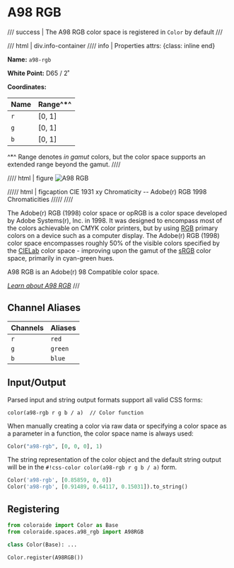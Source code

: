 # A98 RGB

/// success | The A98 RGB color space is registered in `Color` by default
///

/// html | div.info-container
//// info | Properties
    attrs: {class: inline end}

**Name:** `a98-rgb`

**White Point:** D65 / 2˚

**Coordinates:**

Name | Range^\*^
---- | -----
`r`  | [0, 1]
`g`  | [0, 1]
`b`  | [0, 1]

^\*^ Range denotes _in gamut_ colors, but the color space supports an extended range beyond the gamut.
////

//// html | figure
![A98 RGB](../images/a98-rgb.png)

///// html | figcaption
CIE 1931 xy Chromaticity -- Adobe(r) RGB 1998 Chromaticities
/////
////

The Adobe(r) RGB (1998) color space or opRGB is a color space developed by Adobe Systems(r), Inc. in 1998. It was
designed to encompass most of the colors achievable on CMYK color printers, but by using [RGB](./srgb.md) primary colors
on a device such as a computer display. The Adobe(r) RGB (1998) color space encompasses roughly 50% of the visible
colors specified by the [CIELab](./lab.md) color space - improving upon the gamut of the [sRGB](./srgb.md) color space,
primarily in cyan-green hues.

A98 RGB is an Adobe(r) 98 Compatible color space.

_[Learn about A98 RGB](https://en.wikipedia.org/wiki/Adobe_RGB_color_space)_
///

## Channel Aliases

Channels | Aliases
-------- | -------
`r`      | `red`
`g`      | `green`
`b`      | `blue`

## Input/Output

Parsed input and string output formats support all valid CSS forms:

```css-color
color(a98-rgb r g b / a)  // Color function
```

When manually creating a color via raw data or specifying a color space as a parameter in a function, the color
space name is always used:

```py
Color("a98-rgb", [0, 0, 0], 1)
```

The string representation of the color object and the default string output will be in the
`#!css-color color(a98-rgb r g b / a)` form.

```py play
Color('a98-rgb', [0.85859, 0, 0])
Color('a98-rgb', [0.91489, 0.64117, 0.15031]).to_string()
```

## Registering

```py
from coloraide import Color as Base
from coloraide.spaces.a98_rgb import A98RGB

class Color(Base): ...

Color.register(A98RGB())
```
